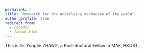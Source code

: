 ```yaml
---
permalink: /
title: "Research for the underlying mechanism of the world"
author_profile: true
redirect_from: 
  - /about/
  - /about.html
---
```


This is Dr. Yonglin ZHANG, a Post-doctoral Fellow in MAE, HKUST.
